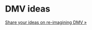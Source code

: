 # DMV ideas

[Share your ideas on re-imagining DMV &raquo;](https://github.com/CivicDMV/ideas/issues/new)
